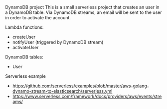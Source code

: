 DynamoDB project
This is a small serverless project that creates an user in a DynamoDB table. Via
DynamoDB streams, an email will be sent to the user in order to activate the
account.

Lambda functions:
 - createUser
 - notifyUser (triggered by DynamoDB stream)
 - activateUser

DynamoDB tables:
 - User

Serverless example
 - https://github.com/serverless/examples/blob/master/aws-golang-dynamo-stream-to-elasticsearch/serverless.yml
 - https://www.serverless.com/framework/docs/providers/aws/events/streams/
